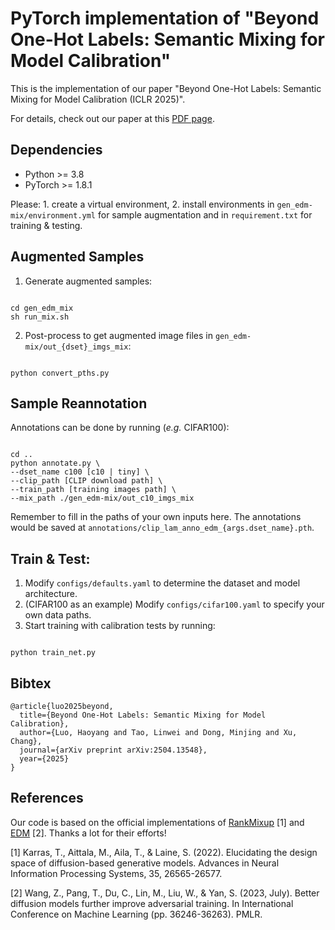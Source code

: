 # PyTorch implementation of "Beyond One-Hot Labels: Semantic Mixing for Model Calibration"

This is the implementation of our paper "Beyond One-Hot Labels: Semantic Mixing for Model Calibration (ICLR 2025)".

For details, check out our paper at this [PDF page](https://arxiv.org/pdf/2504.13548).

## Dependencies
* Python >= 3.8
* PyTorch >= 1.8.1

Please: 1. create a virtual environment, 2. install environments in `gen_edm-mix/environment.yml` for sample augmentation and in `requirement.txt` for training & testing.

## Augmented Samples
1. Generate augmented samples:
```shell

cd gen_edm_mix
sh run_mix.sh
```

2. Post-process to get augmented image files in `gen_edm-mix/out_{dset}_imgs_mix`:
```shell

python convert_pths.py
```

## Sample Reannotation

Annotations can be done by running (*e.g.* CIFAR100):
```shell

cd ..
python annotate.py \
--dset_name c100 [c10 | tiny] \
--clip_path [CLIP download path] \
--train_path [training images path] \
--mix_path ./gen_edm-mix/out_c10_imgs_mix
```

Remember to fill in the paths of your own inputs here. The annotations would be saved at `annotations/clip_lam_anno_edm_{args.dset_name}.pth`.

## Train & Test:
1. Modify `configs/defaults.yaml` to determine the dataset and model architecture.
2. (CIFAR100 as an example) Modify `configs/cifar100.yaml` to specify your own data paths.
3. Start training with calibration tests by running:
```shell

python train_net.py
```

## Bibtex
```
@article{luo2025beyond,
  title={Beyond One-Hot Labels: Semantic Mixing for Model Calibration},
  author={Luo, Haoyang and Tao, Linwei and Dong, Minjing and Xu, Chang},
  journal={arXiv preprint arXiv:2504.13548},
  year={2025}
}
```

## References
Our code is based on the official implementations of [RankMixup](https://github.com/cvlab-yonsei/RankMixup) [1] and [EDM](https://github.com/NVlabs/edm) [2]. Thanks a lot for their efforts!

[1] Karras, T., Aittala, M., Aila, T., & Laine, S. (2022). Elucidating the design space of diffusion-based generative models. Advances in Neural Information Processing Systems, 35, 26565-26577.

[2] Wang, Z., Pang, T., Du, C., Lin, M., Liu, W., & Yan, S. (2023, July). Better diffusion models further improve adversarial training. In International Conference on Machine Learning (pp. 36246-36263). PMLR.
